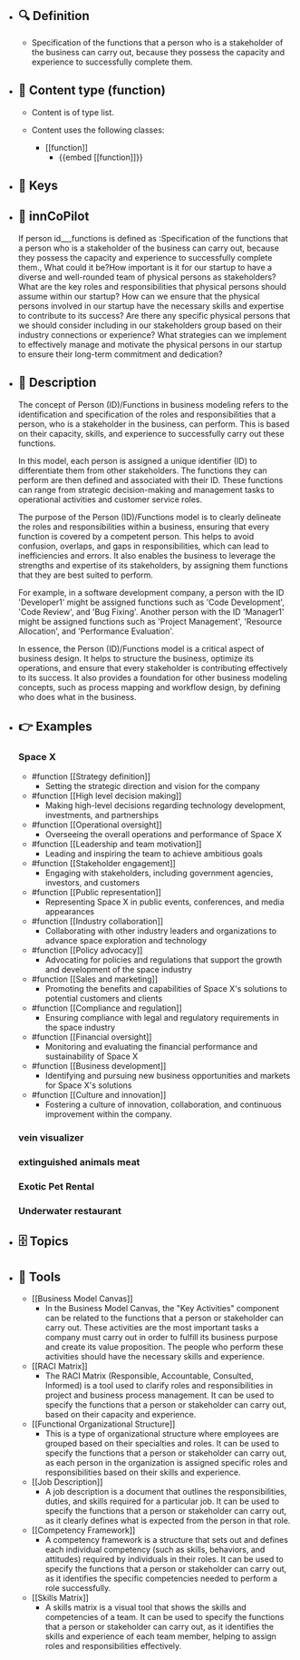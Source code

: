 - ## 🔍 Definition
  - Specification of the functions that a person who is a stakeholder of the business can carry out, because they possess the capacity and experience to successfully complete them.
- ## 📰 Content type (function)
  - Content is of type list.
  
  - Content uses the following classes:
    - [[function]]
      - {{embed [[function]]}}
  
- ## 🔑 Keys
  
- ## 🤖 innCoPilot
  If person id___functions is defined as :Specification of the functions that a person who is a stakeholder of the business can carry out, because they possess the capacity and experience to successfully complete them., What could it be?How important is it for our startup to have a diverse and well-rounded team of physical persons as stakeholders?
  What are the key roles and responsibilities that physical persons should assume within our startup?
  How can we ensure that the physical persons involved in our startup have the necessary skills and expertise to contribute to its success?
  Are there any specific physical persons that we should consider including in our stakeholders group based on their industry connections or experience?
  What strategies can we implement to effectively manage and motivate the physical persons in our startup to ensure their long-term commitment and dedication?
- ## 📖 Description
  The concept of Person (ID)/Functions in business modeling refers to the identification and specification of the roles and responsibilities that a person, who is a stakeholder in the business, can perform. This is based on their capacity, skills, and experience to successfully carry out these functions. 
  
  In this model, each person is assigned a unique identifier (ID) to differentiate them from other stakeholders. The functions they can perform are then defined and associated with their ID. These functions can range from strategic decision-making and management tasks to operational activities and customer service roles. 
  
  The purpose of the Person (ID)/Functions model is to clearly delineate the roles and responsibilities within a business, ensuring that every function is covered by a competent person. This helps to avoid confusion, overlaps, and gaps in responsibilities, which can lead to inefficiencies and errors. It also enables the business to leverage the strengths and expertise of its stakeholders, by assigning them functions that they are best suited to perform.
  
  For example, in a software development company, a person with the ID 'Developer1' might be assigned functions such as 'Code Development', 'Code Review', and 'Bug Fixing'. Another person with the ID 'Manager1' might be assigned functions such as 'Project Management', 'Resource Allocation', and 'Performance Evaluation'. 
  
  In essence, the Person (ID)/Functions model is a critical aspect of business design. It helps to structure the business, optimize its operations, and ensure that every stakeholder is contributing effectively to its success. It also provides a foundation for other business modeling concepts, such as process mapping and workflow design, by defining who does what in the business.
- ## 👉 Examples
  ### Space X
  - #function [[Strategy definition]]
    - Setting the strategic direction and vision for the company
  - #function [[High level decision making]]
    - Making high-level decisions regarding technology development, investments, and partnerships
  - #function [[Operational oversight]]
    - Overseeing the overall operations and performance of Space X
  - #function [[Leadership and team motivation]]
    - Leading and inspiring the team to achieve ambitious goals
  - #function [[Stakeholder engagement]]
    - Engaging with stakeholders, including government agencies, investors, and customers
  - #function [[Public representation]]
    - Representing Space X in public events, conferences, and media appearances
  - #function [[Industry collaboration]]
    - Collaborating with other industry leaders and organizations to advance space exploration and technology
  - #function [[Policy advocacy]]
    - Advocating for policies and regulations that support the growth and development of the space industry
  - #function [[Sales and marketing]]
    - Promoting the benefits and capabilities of Space X's solutions to potential customers and clients
  - #function [[Compliance and regulation]]
    - Ensuring compliance with legal and regulatory requirements in the space industry
  - #function [[Financial oversight]]
    - Monitoring and evaluating the financial performance and sustainability of Space X
  - #function [[Business development]]
    - Identifying and pursuing new business opportunities and markets for Space X's solutions
  - #function [[Culture and innovation]]
    - Fostering a culture of innovation, collaboration, and continuous improvement within the company.
  
  ### vein visualizer
  
  ### extinguished animals meat
  
  ### Exotic Pet Rental
  
  ### Underwater restaurant
  
- ## 🗄️ Topics
  
- ## 🧰 Tools
  - [[Business Model Canvas]]
    - In the Business Model Canvas, the "Key Activities" component can be related to the functions that a person or stakeholder can carry out. These activities are the most important tasks a company must carry out in order to fulfill its business purpose and create its value proposition. The people who perform these activities should have the necessary skills and experience.
  - [[RACI Matrix]]
    - The RACI Matrix (Responsible, Accountable, Consulted, Informed) is a tool used to clarify roles and responsibilities in project and business process management. It can be used to specify the functions that a person or stakeholder can carry out, based on their capacity and experience.
  - [[Functional Organizational Structure]]
    - This is a type of organizational structure where employees are grouped based on their specialties and roles. It can be used to specify the functions that a person or stakeholder can carry out, as each person in the organization is assigned specific roles and responsibilities based on their skills and experience.
  - [[Job Description]]
    - A job description is a document that outlines the responsibilities, duties, and skills required for a particular job. It can be used to specify the functions that a person or stakeholder can carry out, as it clearly defines what is expected from the person in that role.
  - [[Competency Framework]]
    - A competency framework is a structure that sets out and defines each individual competency (such as skills, behaviors, and attitudes) required by individuals in their roles. It can be used to specify the functions that a person or stakeholder can carry out, as it identifies the specific competencies needed to perform a role successfully.
  - [[Skills Matrix]]
    - A skills matrix is a visual tool that shows the skills and competencies of a team. It can be used to specify the functions that a person or stakeholder can carry out, as it identifies the skills and experience of each team member, helping to assign roles and responsibilities effectively.
